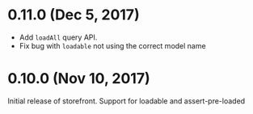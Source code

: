 # 0.11.0 (Dec 5, 2017)

* Add `loadAll` query API.
* Fix bug with `loadable` not using the correct model name

# 0.10.0 (Nov 10, 2017)

Initial release of storefront. Support for loadable and assert-pre-loaded
